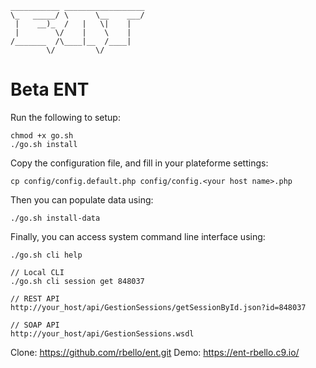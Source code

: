 
    ___________ __________________
    \_   _____/ \      \__    ___/
     |    __)_  /   |   \|    |   
     |        \/    |    \    |   
    /_______  /\____|__  /____|   
            \/         \/       

# Beta ENT

Run the following to setup:
```
chmod +x go.sh
./go.sh install
```

Copy the configuration file, and fill in your plateforme settings:
```
cp config/config.default.php config/config.<your host name>.php
```

Then you can populate data using:
```
./go.sh install-data
```

Finally, you can access system command line interface using:
```
./go.sh cli help
```

```
// Local CLI
./go.sh cli session get 848037

// REST API
http://your_host/api/GestionSessions/getSessionById.json?id=848037

// SOAP API
http://your_host/api/GestionSessions.wsdl
```

Clone: https://github.com/rbello/ent.git
Demo: https://ent-rbello.c9.io/